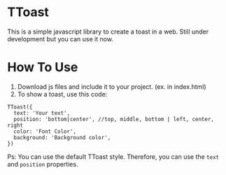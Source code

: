 # TToast
This is a simple javascript library to create a toast in a web. Still under development but you can use it now.

# How To Use
1. Download js files and include it to your project. (ex. in index.html)
2. To show a toast, use this code:

```
TToast({
  text: 'Your text',
  position: 'bottom|center', //top, middle, bottom | left, center, right
  color: 'Font Color',
  background: 'Background color',
})
```
Ps: You can use the default TToast style. Therefore, you can use the `text` and `position` properties.

